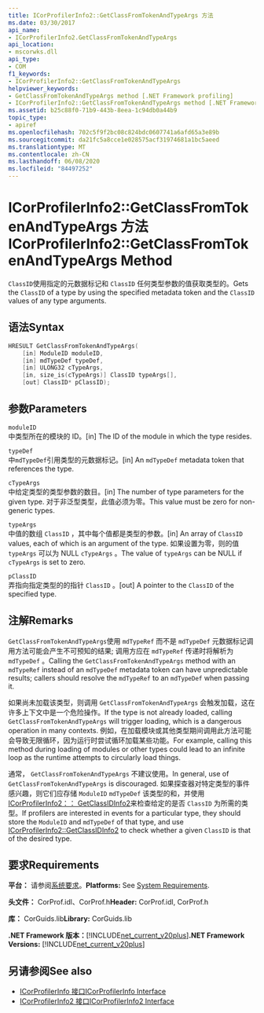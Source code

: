 ```yaml
---
title: ICorProfilerInfo2::GetClassFromTokenAndTypeArgs 方法
ms.date: 03/30/2017
api_name:
- ICorProfilerInfo2.GetClassFromTokenAndTypeArgs
api_location:
- mscorwks.dll
api_type:
- COM
f1_keywords:
- ICorProfilerInfo2::GetClassFromTokenAndTypeArgs
helpviewer_keywords:
- GetClassFromTokenAndTypeArgs method [.NET Framework profiling]
- ICorProfilerInfo2::GetClassFromTokenAndTypeArgs method [.NET Framework profiling]
ms.assetid: b25c88f0-71b9-443b-8eea-1c94db0a44b9
topic_type:
- apiref
ms.openlocfilehash: 702c5f9f2bc08c824bdc0607741a6afd65a3e89b
ms.sourcegitcommit: da21fc5a8cce1e028575acf31974681a1bc5aeed
ms.translationtype: MT
ms.contentlocale: zh-CN
ms.lasthandoff: 06/08/2020
ms.locfileid: "84497252"
---
```

# <a name="icorprofilerinfo2getclassfromtokenandtypeargs-method"></a><span data-ttu-id="dcc4b-102">ICorProfilerInfo2::GetClassFromTokenAndTypeArgs 方法</span><span class="sxs-lookup"><span data-stu-id="dcc4b-102">ICorProfilerInfo2::GetClassFromTokenAndTypeArgs Method</span></span>
<span data-ttu-id="dcc4b-103">`ClassID`使用指定的元数据标记和 `ClassID` 任何类型参数的值获取类型的。</span><span class="sxs-lookup"><span data-stu-id="dcc4b-103">Gets the `ClassID` of a type by using the specified metadata token and the `ClassID` values of any type arguments.</span></span>  
  
## <a name="syntax"></a><span data-ttu-id="dcc4b-104">语法</span><span class="sxs-lookup"><span data-stu-id="dcc4b-104">Syntax</span></span>  
  
```cpp  
HRESULT GetClassFromTokenAndTypeArgs(  
    [in] ModuleID moduleID,  
    [in] mdTypeDef typeDef,  
    [in] ULONG32 cTypeArgs,  
    [in, size_is(cTypeArgs)] ClassID typeArgs[],  
    [out] ClassID* pClassID);  
```  
  
## <a name="parameters"></a><span data-ttu-id="dcc4b-105">参数</span><span class="sxs-lookup"><span data-stu-id="dcc4b-105">Parameters</span></span>  
 `moduleID`  
 <span data-ttu-id="dcc4b-106">中类型所在的模块的 ID。</span><span class="sxs-lookup"><span data-stu-id="dcc4b-106">[in] The ID of the module in which the type resides.</span></span>  
  
 `typeDef`  
 <span data-ttu-id="dcc4b-107">中`mdTypeDef`引用类型的元数据标记。</span><span class="sxs-lookup"><span data-stu-id="dcc4b-107">[in] An `mdTypeDef` metadata token that references the type.</span></span>  
  
 `cTypeArgs`  
 <span data-ttu-id="dcc4b-108">中给定类型的类型参数的数目。</span><span class="sxs-lookup"><span data-stu-id="dcc4b-108">[in] The number of type parameters for the given type.</span></span> <span data-ttu-id="dcc4b-109">对于非泛型类型，此值必须为零。</span><span class="sxs-lookup"><span data-stu-id="dcc4b-109">This value must be zero for non-generic types.</span></span>  
  
 `typeArgs`  
 <span data-ttu-id="dcc4b-110">中值的数组 `ClassID` ，其中每个值都是类型的参数。</span><span class="sxs-lookup"><span data-stu-id="dcc4b-110">[in] An array of `ClassID` values, each of which is an argument of the type.</span></span> <span data-ttu-id="dcc4b-111">如果设置为零，则的值 `typeArgs` 可以为 NULL `cTypeArgs` 。</span><span class="sxs-lookup"><span data-stu-id="dcc4b-111">The value of `typeArgs` can be NULL if `cTypeArgs` is set to zero.</span></span>  
  
 `pClassID`  
 <span data-ttu-id="dcc4b-112">弄指向指定类型的的指针 `ClassID` 。</span><span class="sxs-lookup"><span data-stu-id="dcc4b-112">[out] A pointer to the `ClassID` of the specified type.</span></span>  
  
## <a name="remarks"></a><span data-ttu-id="dcc4b-113">注解</span><span class="sxs-lookup"><span data-stu-id="dcc4b-113">Remarks</span></span>  
 <span data-ttu-id="dcc4b-114">`GetClassFromTokenAndTypeArgs`使用 `mdTypeRef` 而不是 `mdTypeDef` 元数据标记调用方法可能会产生不可预知的结果; 调用方应在 `mdTypeRef` 传递时将解析为 `mdTypeDef` 。</span><span class="sxs-lookup"><span data-stu-id="dcc4b-114">Calling the `GetClassFromTokenAndTypeArgs` method with an `mdTypeRef` instead of an `mdTypeDef` metadata token can have unpredictable results; callers should resolve the `mdTypeRef` to an `mdTypeDef` when passing it.</span></span>  
  
 <span data-ttu-id="dcc4b-115">如果尚未加载该类型，则调用 `GetClassFromTokenAndTypeArgs` 会触发加载，这在许多上下文中是一个危险操作。</span><span class="sxs-lookup"><span data-stu-id="dcc4b-115">If the type is not already loaded, calling `GetClassFromTokenAndTypeArgs` will trigger loading, which is a dangerous operation in many contexts.</span></span> <span data-ttu-id="dcc4b-116">例如，在加载模块或其他类型期间调用此方法可能会导致无限循环，因为运行时尝试循环加载某些功能。</span><span class="sxs-lookup"><span data-stu-id="dcc4b-116">For example, calling this method during loading of modules or other types could lead to an infinite loop as the runtime attempts to circularly load things.</span></span>  
  
 <span data-ttu-id="dcc4b-117">通常， `GetClassFromTokenAndTypeArgs` 不建议使用。</span><span class="sxs-lookup"><span data-stu-id="dcc4b-117">In general, use of `GetClassFromTokenAndTypeArgs` is discouraged.</span></span> <span data-ttu-id="dcc4b-118">如果探查器对特定类型的事件感兴趣，则它们应存储 `ModuleID` `mdTypeDef` 该类型的和，并使用[ICorProfilerInfo2：： GetClassIDInfo2](icorprofilerinfo2-getclassidinfo2-method.md)来检查给定的是否 `ClassID` 为所需的类型。</span><span class="sxs-lookup"><span data-stu-id="dcc4b-118">If profilers are interested in events for a particular type, they should store the `ModuleID` and `mdTypeDef` of that type, and use [ICorProfilerInfo2::GetClassIDInfo2](icorprofilerinfo2-getclassidinfo2-method.md) to check whether a given `ClassID` is that of the desired type.</span></span>  
  
## <a name="requirements"></a><span data-ttu-id="dcc4b-119">要求</span><span class="sxs-lookup"><span data-stu-id="dcc4b-119">Requirements</span></span>  
 <span data-ttu-id="dcc4b-120">**平台：** 请参阅[系统要求](../../get-started/system-requirements.md)。</span><span class="sxs-lookup"><span data-stu-id="dcc4b-120">**Platforms:** See [System Requirements](../../get-started/system-requirements.md).</span></span>  
  
 <span data-ttu-id="dcc4b-121">**头文件：** CorProf.idl、CorProf.h</span><span class="sxs-lookup"><span data-stu-id="dcc4b-121">**Header:** CorProf.idl, CorProf.h</span></span>  
  
 <span data-ttu-id="dcc4b-122">**库：** CorGuids.lib</span><span class="sxs-lookup"><span data-stu-id="dcc4b-122">**Library:** CorGuids.lib</span></span>  
  
 <span data-ttu-id="dcc4b-123">**.NET Framework 版本：**[!INCLUDE[net_current_v20plus](../../../../includes/net-current-v20plus-md.md)]</span><span class="sxs-lookup"><span data-stu-id="dcc4b-123">**.NET Framework Versions:** [!INCLUDE[net_current_v20plus](../../../../includes/net-current-v20plus-md.md)]</span></span>  
  
## <a name="see-also"></a><span data-ttu-id="dcc4b-124">另请参阅</span><span class="sxs-lookup"><span data-stu-id="dcc4b-124">See also</span></span>

- [<span data-ttu-id="dcc4b-125">ICorProfilerInfo 接口</span><span class="sxs-lookup"><span data-stu-id="dcc4b-125">ICorProfilerInfo Interface</span></span>](icorprofilerinfo-interface.md)
- [<span data-ttu-id="dcc4b-126">ICorProfilerInfo2 接口</span><span class="sxs-lookup"><span data-stu-id="dcc4b-126">ICorProfilerInfo2 Interface</span></span>](icorprofilerinfo2-interface.md)
